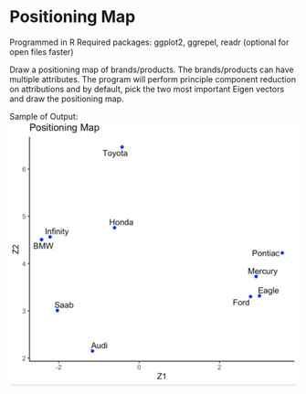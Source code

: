 # Positioning Map
Programmed in R
Required packages: ggplot2, ggrepel, readr (optional for open files faster)

Draw a positioning map of brands/products. The brands/products can have multiple attributes. The program will perform principle component reduction on attributions and by default, pick the two most important Eigen vectors and draw the positioning map.

Sample of Output:
![](https://github.com/andrewjing404/homework/blob/master/Advanced%20Statistics%20-%20Positioning%20Map/Result%20-%20Positioning%20Map.png?raw=true)
